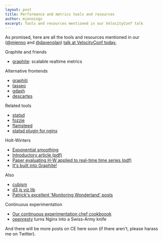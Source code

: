 ```yaml
---
layout: post
title: Performance and metrics tools and resources
author: mjennings
excerpt: Tools and resources mentioned in our VelocityConf talk
---
```


As promised, here are all the tools and resources mentioned in our ([@mjenno](https://twitter.com/mjenno) and [@davenolan](https://twitter.com/davenolan)) [talk at VelocityConf today.](http://velocityconf.com/velocityeu2012/public/schedule/detail/26634)

Graphite and friends

 - [graphite](http://graphite.wikidot.com/): scalable realtime metrics

Alternative frontends

- [graphiti](https://github.com/paperlesspost/graphiti)
- [tasseo](https://github.com/obfuscurity/tasseo)
- [gdash](https://github.com/ripienaar/gdash)
- [descartes](https://github.com/obfuscurity/descartes)

Related tools

- [statsd](https://github.com/etsy/statsd)
- [fozzie](https://github.com/lonelyplanet/fozzie)
- [flamsteed](https://github.com/lonelyplanet/fozzie)
- [statsd plugin for nginx](https://github.com/zebrafishlabs/nginx-statsd)

Holt-Winters

- [Exponential smoothing](http://en.wikipedia.org/wiki/Exponential_smoothing)
- [Introductory article (pdf)](http://forecasters.org/pdfs/foresight/free/Issue19_goodwin.pdf)
- [Paper evaluating H-W applied to real-time time series (pdf)](http://www.evanmiller.org/poisson.pdf)
- [It's built into Graphite!](http://graphite.readthedocs.org/en/0.9.10/functions.html#graphite.render.functions.holtWintersAberration)

Also

- [cubism](http://square.github.com/cubism/)
- [d3 js viz lib](http://d3js.org/)
- [Patrick's excellent 'Monitoring Wonderland' posts](http://jedi.be/blog/2012/01/03/monitoring-wonderland-metrics-api-gateways/)

Continuous experimentation

- [Our continuous experimentation chef cookboook](https://gist.github.com/3833637)
- [openresty](http://openresty.org/) turns Nginx into a Swiss-Army knife

And there will be more posts on CE here soon (if there aren't, please harass me on Twitter).
